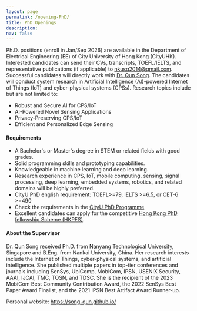 ```yaml
---
layout: page
permalink: /opening-PhD/
title: PhD Openings
description: 
nav: false
---
```




Ph.D. positions (enroll in Jan/Sep 2026) are available in the Department of Electrical Engineering (EE) of City University of Hong Kong (CityUHK). Interested candidates can send their CVs, transcripts, TOEFL/IELTS, and representative publications (if applicable) to [nkusq2014@gmail.com](mailto:nkusq2014@gmail.com). Successful candidates will directly work with [Dr. Qun Song](https://song-qun.github.io/). The candidates will conduct system research in Artificial Intelligence (AI)-powered Internet of Things (IoT) and cyber-physical systems (CPSs). Research topics include but are not limited to:

<!-- - Reliable design of AIoT systems, including components of robustness, security, privacy, computing, etc.
- AI for autonomous cyber-physical systems, e.g., autonomous vehicles.
- Embedded AI for IoT systems. -->

<!-- - Developing novel sensing systems that address practical real-world challenges such as non-iid data, label scarcity, out-of-distribution data, and multi-modal fusion.
- CPS/IoT security against physical-world adversarial examples, backdoor attacks, and data poisoning attacks
- Privacy-preserving deep neural network inference and training in IoT and CPS. -->

- Robust and Secure AI for CPS/IoT
- AI-Powered Novel Sensing Applications
- Privacy-Preserving CPS/IoT
- Efficient and Personalized Edge Sensing



#### Requirements ####

- A Bachelor's or Master's degree in STEM or related fields with good grades.
- Solid programming skills and prototyping capabilities.
- Knowledgeable in machine learning and deep learning.
- Research experience in CPS, IoT, mobile computing, sensing, signal processing, deep learning, embedded systems, robotics, and related domains will be highly preferred.
- CityU PhD english requirement: TOEFL>=79, IELTS >=6.5, or CET-6 >=490
- Check the requirements in the [CityU PhD Programme](https://www.cityu.edu.hk/pg/research-degree-programmes)
- Excellent candidates can apply for the competitive [Hong Kong PhD fellowship Scheme (HKPFS)](https://www.cityu.edu.hk/pg/hong-kong-phd-fellowship-scheme).

<!-- The successful candidate will be offered a 4-year contract. Salary and benefits are in accordance with the Collective Labour Agreement for Dutch Universities, increasing from around 2,400 euros per month in the first year to around 3,100 euros in the fourth year.  -->

#### About the Supervisor ####
<!-- Qun Song will join the Information Systems Technology and Design Pillar, Singapore University of Technology and Design as an Assistant Professor. From 2022-2024, she was an Assistant Professor at the Delft University of Technology, the Netherlands.  -->
Dr. Qun Song received Ph.D. from Nanyang Technological University, Singapore and B.Eng. from Nankai University, China. Her research interests include the Internet of Things, cyber-physical systems, and artificial intelligence. She published multiple papers in top-tier conferences and journals including SenSys, UbiComp, MobiCom, IPSN, USENIX Security, AAAI, IJCAI, TMC, TOSN, and TDSC. She is the recipient of the 2023 MobiCom Best Community Contribution Award, the 2022 SenSys Best Paper Award Finalist, and the 2021 IPSN Best Artifact Award Runner-up.

Personal website: https://song-qun.github.io/

<!-- #### About SUTD ####
Established in collaboration with MIT, the Singapore University of Technology and Design (SUTD) is the fourth public university in Singapore. SUTD emphasizes a multidisciplinary curriculum and research, aiming to create impactful solutions for a better future. In the 2023 Academic Ranking of World Universities (ARWU), SUTD ranked 23rd globally in Telecommunication Engineering and 76-100th in Electrical & Electronic Engineering. SUTD was selected by MIT as one of the "Top 10 emerging leaders in engineering education" and ranked 1st in the world. -->
<!-- According to the "Global state of the art in engineering education" report released by MIT in 2018, SUTD was selected as the "Top 10 emerging leaders in engineering education" in the world and ranked 1st. -->
<!-- TU Delft is the oldest and largest Dutch public technical university, located in Delft, Netherlands. According to 2022 QS World University Rankings, TU Delft is ranked 10th for Engineering & Technology globally. The Embedded Systems Group of TU Delft is a world-leading research group in the fields of embedded systems, mobile computing, and networking. The group has strong publication records in top-tier conferences including SIGCOMM, MobiCom, SenSys, IPSN, UbiComp, INFOCOM, SIGMETRICS, etc. The MobiCom 2020 Best Paper and Best Paper Runner-Up are awarded to the group members. Ph.D. graduates and postdocs from the group found jobs in Google, Meta, Amazon, Samsung, and MSR as well as assistant professor positions in world-famous universities including TU Delft, University of Trento, and Wageningen University. Note that Dutch language is not required for the candidate since the Netherlands is the top English-Speaking country outside the Anglosphere and English is the official working language at TU Delft. -->

<!-- <img src="/assets/img/tud.jpg" alt="drawing" width="750"/>
<img src="/assets/img/delft.jpg" alt="drawing" width="750"/> -->

<!-- #### Useful Links ####

ISTD PhD Overview: https://istd.sutd.edu.sg/education/phd/phd-overview/ -->
